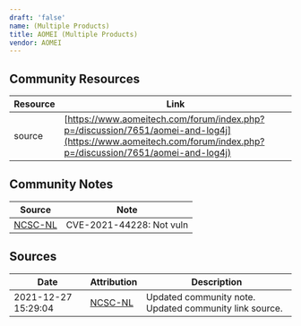 ```yaml
---
draft: 'false'
name: (Multiple Products)
title: AOMEI (Multiple Products)
vendor: AOMEI
---
```



## Community Resources
| Resource | Link |
| --- | --- |
| source | [https://www.aomeitech.com/forum/index.php?p=/discussion/7651/aomei-and-log4j](https://www.aomeitech.com/forum/index.php?p=/discussion/7651/aomei-and-log4j) |

## Community Notes
| Source | Note |
| --- | --- |
| [NCSC-NL](https://github.com/NCSC-NL/log4shell/blob/main/software/README.md) | CVE-2021-44228: Not vuln </ul> |

## Sources
| Date | Attribution | Description |
| --- | --- | --- |
| 2021-12-27 15:29:04 | [NCSC-NL](https://github.com/NCSC-NL/log4shell/blob/main/software/README.md) | Updated community note. Updated community link source.  |
